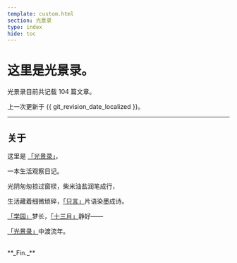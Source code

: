 ```yaml
---
template: custom.html
section: 光景录
type: index
hide: toc
---
```


# 这里是光景录。

光景录目前共记载 104 篇文章。

上一次更新于 {{ git_revision_date_localized }}。

---

## 关于

这里是 [「光景录」]，

一本生活观察日记。

光阴匆匆掠过窗棂，柴米油盐润笔成行，

生活藏着细微琐碎，[「只言」]片语染墨成诗。

[「学园」]梦长，[「十三月」]静好——

[「光景录」]中渡流年。

  [「光景录」]: /
  [「只言」]: /txt/10
  [「十三月」]: /txt/4
  [「学园」]: /parawiki

<br/>
**_Fin._**

